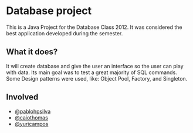 Database project
============

This is a Java Project for the Database Class 2012. It was considered the best application developed during the semester.

## What it does?
It will create database and give the user an interface so the user can play with data. Its main goal was to test a great majority of SQL commands. Some Design patterns were used, like: Object Pool, Factory, and Singleton.

## Involved
* [@pablohpsilva](https://github.com/pablohpsilva)
* [@caiothomas](https://github.com/caiothomas)
* [@yuricampos](https://github.com/yuricampos)

